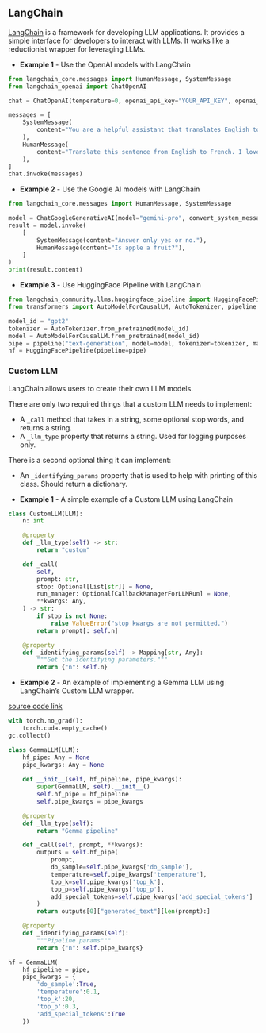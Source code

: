 
## LangChain

[LangChain](https://python.langchain.com/docs/get_started/introduction) is a framework for developing LLM applications. 
It provides a simple interface for developers to interact with LLMs. It works like a reductionist wrapper for leveraging LLMs.

* **Example 1** - Use the OpenAI models with LangChain 

```python
from langchain_core.messages import HumanMessage, SystemMessage
from langchain_openai import ChatOpenAI

chat = ChatOpenAI(temperature=0, openai_api_key="YOUR_API_KEY", openai_organization="YOUR_ORGANIZATION_ID")

messages = [
    SystemMessage(
        content="You are a helpful assistant that translates English to French."
    ),
    HumanMessage(
        content="Translate this sentence from English to French. I love programming."
    ),
]
chat.invoke(messages)
```

* **Example 2** - Use the Google AI models with LangChain 

```python
from langchain_core.messages import HumanMessage, SystemMessage

model = ChatGoogleGenerativeAI(model="gemini-pro", convert_system_message_to_human=True)
result = model.invoke(
    [
        SystemMessage(content="Answer only yes or no."),
        HumanMessage(content="Is apple a fruit?"),
    ]
)
print(result.content)
```

* **Example 3** - Use HuggingFace Pipeline with LangChain

```python
from langchain_community.llms.huggingface_pipeline import HuggingFacePipeline
from transformers import AutoModelForCausalLM, AutoTokenizer, pipeline

model_id = "gpt2"
tokenizer = AutoTokenizer.from_pretrained(model_id)
model = AutoModelForCausalLM.from_pretrained(model_id)
pipe = pipeline("text-generation", model=model, tokenizer=tokenizer, max_new_tokens=10)
hf = HuggingFacePipeline(pipeline=pipe)
```


### Custom LLM

LangChain allows users to create their own LLM models.

There are only two required things that a custom LLM needs to implement:

* A `_call` method that takes in a string, some optional stop words, and returns a string.
* A `_llm_type` property that returns a string. Used for logging purposes only.

There is a second optional thing it can implement:

* An `_identifying_params` property that is used to help with printing of this class. Should return a dictionary.


* **Example 1** - A simple example of a Custom LLM using LangChain

```python
class CustomLLM(LLM):
    n: int

    @property
    def _llm_type(self) -> str:
        return "custom"

    def _call(
        self,
        prompt: str,
        stop: Optional[List[str]] = None,
        run_manager: Optional[CallbackManagerForLLMRun] = None,
        **kwargs: Any,
    ) -> str:
        if stop is not None:
            raise ValueError("stop kwargs are not permitted.")
        return prompt[: self.n]

    @property
    def _identifying_params(self) -> Mapping[str, Any]:
        """Get the identifying parameters."""
        return {"n": self.n}
```

* **Example 2** - An example of implementing a Gemma LLM using LangChain’s Custom LLM wrapper.

[source code link](https://python.langchain.com/docs/modules/model_io/llms/custom_llm)

```python
with torch.no_grad():
    torch.cuda.empty_cache()
gc.collect()

class GemmaLLM(LLM):
    hf_pipe: Any = None
    pipe_kwargs: Any = None
        
    def __init__(self, hf_pipeline, pipe_kwargs):
        super(GemmaLLM, self).__init__()
        self.hf_pipe = hf_pipeline
        self.pipe_kwargs = pipe_kwargs

    @property
    def _llm_type(self):
        return "Gemma pipeline"

    def _call(self, prompt, **kwargs):
        outputs = self.hf_pipe(
            prompt,
            do_sample=self.pipe_kwargs['do_sample'],
            temperature=self.pipe_kwargs['temperature'],
            top_k=self.pipe_kwargs['top_k'],
            top_p=self.pipe_kwargs['top_p'],
            add_special_tokens=self.pipe_kwargs['add_special_tokens']
        )
        return outputs[0]["generated_text"][len(prompt):]  

    @property
    def _identifying_params(self):
        """Pipeline params"""
        return {"n": self.pipe_kwargs}

hf = GemmaLLM(
	hf_pipeline = pipe,
    pipe_kwargs = {
        'do_sample':True,
        'temperature':0.1,
        'top_k':20,
        'top_p':0.3,
        'add_special_tokens':True
    })
```
